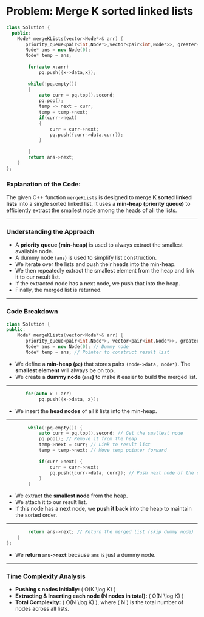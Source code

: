 # Problem: Merge K sorted linked lists

```c++
class Solution {
  public:
    Node* mergeKLists(vector<Node*>& arr) {
       priority_queue<pair<int,Node*>,vector<pair<int,Node*>>, greater<pair<int,Node*>>>pq;
       Node* ans = new Node(0);
       Node* temp = ans;
       
        for(auto x:arr)
            pq.push({x->data,x});
        
        while(!pq.empty())
        {
            auto curr = pq.top().second;
            pq.pop();
            temp -> next = curr;
            temp = temp->next;
            if(curr->next)
            {
                curr = curr->next;
                pq.push({curr->data,curr});
            }
            
        }
        return ans->next;
    }
};
```

### Explanation of the Code:
The given C++ function `mergeKLists` is designed to merge **K sorted linked lists** into a single sorted linked list. It uses a **min-heap (priority queue)** to efficiently extract the smallest node among the heads of all the lists.

---

### **Understanding the Approach**
- A **priority queue (min-heap)** is used to always extract the smallest available node.
- A dummy node (`ans`) is used to simplify list construction.
- We iterate over the lists and push their heads into the min-heap.
- We then repeatedly extract the smallest element from the heap and link it to our result list.
- If the extracted node has a next node, we push that into the heap.
- Finally, the merged list is returned.

---

### **Code Breakdown**
```cpp
class Solution {
public:
    Node* mergeKLists(vector<Node*>& arr) {
       priority_queue<pair<int,Node*>, vector<pair<int,Node*>>, greater<pair<int,Node*>>> pq;
       Node* ans = new Node(0); // Dummy node
       Node* temp = ans; // Pointer to construct result list
```
- We define a **min-heap (`pq`)** that stores pairs `(node->data, node*)`. The **smallest element** will always be on top.
- We create a **dummy node (`ans`)** to make it easier to build the merged list.

---

```cpp
       for(auto x : arr)
            pq.push({x->data, x});
```
- We insert the **head nodes** of all `K` lists into the min-heap.

---

```cpp
        while(!pq.empty()) {
            auto curr = pq.top().second; // Get the smallest node
            pq.pop(); // Remove it from the heap
            temp->next = curr; // Link to result list
            temp = temp->next; // Move temp pointer forward
            
            if(curr->next) { 
                curr = curr->next; 
                pq.push({curr->data, curr}); // Push next node of the current list
            }
        }
```
- We extract the **smallest node** from the heap.
- We attach it to our result list.
- If this node has a next node, we **push it back** into the heap to maintain the sorted order.

---

```cpp
        return ans->next; // Return the merged list (skip dummy node)
    }
};
```
- We **return `ans->next`** because `ans` is just a dummy node.

---

### **Time Complexity Analysis**
- **Pushing `K` nodes initially:** \( O(K \log K) \)
- **Extracting & Inserting each node (N nodes in total):** \( O(N \log K) \)
- **Total Complexity:** \( O(N \log K) \), where \( N \) is the total number of nodes across all lists.

